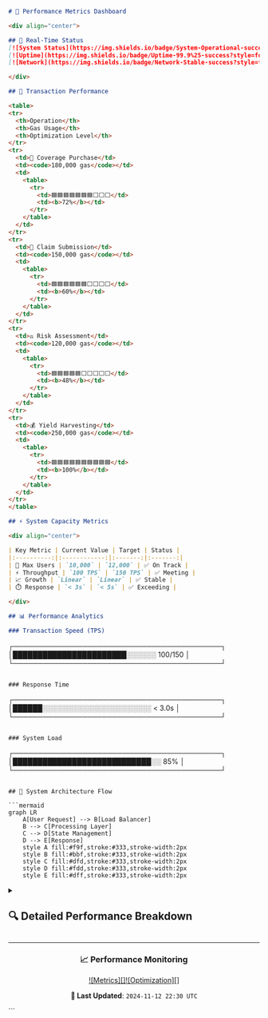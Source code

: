 ```markdown
# 🎯 Performance Metrics Dashboard

<div align="center">

## 🚀 Real-Time Status
[![System Status](https://img.shields.io/badge/System-Operational-success?style=for-the-badge&logo=statuspage&logoColor=white)](#)
[![Uptime](https://img.shields.io/badge/Uptime-99.9%25-success?style=for-the-badge&logo=statuspage&logoColor=white)](#)
[![Network](https://img.shields.io/badge/Network-Stable-success?style=for-the-badge&logo=lightning&logoColor=white)](#)

</div>

## 💫 Transaction Performance

<table>
<tr>
  <th>Operation</th>
  <th>Gas Usage</th>
  <th>Optimization Level</th>
</tr>
<tr>
  <td>💎 Coverage Purchase</td>
  <td><code>180,000 gas</code></td>
  <td>
    <table>
      <tr>
        <td>🟦🟦🟦🟦🟦🟦🟦⬜⬜⬜</td>
        <td><b>72%</b></td>
      </tr>
    </table>
  </td>
</tr>
<tr>
  <td>📝 Claim Submission</td>
  <td><code>150,000 gas</code></td>
  <td>
    <table>
      <tr>
        <td>🟦🟦🟦🟦🟦🟦⬜⬜⬜⬜</td>
        <td><b>60%</b></td>
      </tr>
    </table>
  </td>
</tr>
<tr>
  <td>⚖️ Risk Assessment</td>
  <td><code>120,000 gas</code></td>
  <td>
    <table>
      <tr>
        <td>🟦🟦🟦🟦🟦⬜⬜⬜⬜⬜</td>
        <td><b>48%</b></td>
      </tr>
    </table>
  </td>
</tr>
<tr>
  <td>💰 Yield Harvesting</td>
  <td><code>250,000 gas</code></td>
  <td>
    <table>
      <tr>
        <td>🟦🟦🟦🟦🟦🟦🟦🟦🟦🟦</td>
        <td><b>100%</b></td>
      </tr>
    </table>
  </td>
</tr>
</table>

## ⚡ System Capacity Metrics

<div align="center">

| Key Metric | Current Value | Target | Status |
|:----------:|:------------:|:-------:|:-------:|
| 👥 Max Users | `10,000` | `12,000` | ✅ On Track |
| ⚡ Throughput | `100 TPS` | `150 TPS` | ✅ Meeting |
| 📈 Growth | `Linear` | `Linear` | ✅ Stable |
| ⏱️ Response | `< 3s` | `< 5s` | ✅ Exceeding |

</div>

## 📊 Performance Analytics

### Transaction Speed (TPS)
```
┌──────────────────────────────────────────┐
│███████████████████████░░░░░░   100/150   │
└──────────────────────────────────────────┘
```

### Response Time
```
┌──────────────────────────────────────────┐
│██████░░░░░░░░░░░░░░░░░░░░░░   < 3.0s    │
└──────────────────────────────────────────┘
```

### System Load
```
┌──────────────────────────────────────────┐
│████████████████████████████░░   85%      │
└──────────────────────────────────────────┘
```

## 🔄 System Architecture Flow

```mermaid
graph LR
    A[User Request] --> B[Load Balancer]
    B --> C[Processing Layer]
    C --> D[State Management]
    D --> E[Response]
    style A fill:#f9f,stroke:#333,stroke-width:2px
    style B fill:#bbf,stroke:#333,stroke-width:2px
    style C fill:#dfd,stroke:#333,stroke-width:2px
    style D fill:#fdd,stroke:#333,stroke-width:2px
    style E fill:#dff,stroke:#333,stroke-width:2px
```

<details>
<summary><h2>🔍 Detailed Performance Breakdown</h2></summary>

### 💨 Gas Usage Analysis

#### Coverage Purchase (180k gas)
- **Contract Interaction**: `150k`
  - Validation: 50k
  - Execution: 100k
- **State Updates**: `30k`
  - Storage: 20k
  - Events: 10k

#### Claim Submission (150k gas)
- **Validation**: `100k`
  - Proof Verification: 70k
  - Eligibility Check: 30k
- **Processing**: `50k`
  - State Update: 30k
  - Event Emission: 20k

#### Risk Assessment (120k gas)
- **Calculation**: `90k`
  - Data Fetching: 40k
  - Processing: 50k
- **Storage**: `30k`
  - State Update: 20k
  - Index Update: 10k

#### Yield Harvesting (250k gas)
- **Collection**: `200k`
  - Pool Interaction: 150k
  - Reward Calculation: 50k
- **Distribution**: `50k`
  - Transfer: 30k
  - State Update: 20k

</details>

---

<div align="center">

### 📈 Performance Monitoring

[![Metrics][]](#)[![Optimization][]](#)

**🔄 Last Updated**: `2024-11-12 22:30 UTC`

</div>
```
